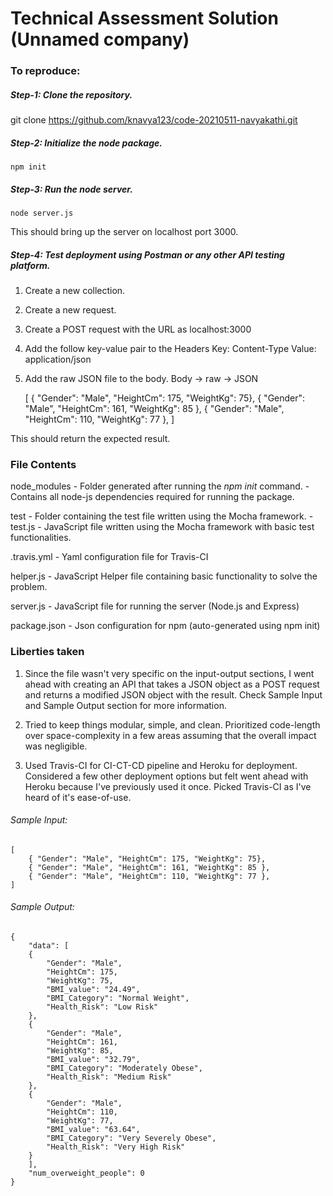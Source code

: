 # Technical Assessment Solution (Unnamed company)

### To reproduce:
##### Step-1: Clone the repository.
git clone https://github.com/knavya123/code-20210511-navyakathi.git
##### Step-2: Initialize the node package.  
	npm init 
##### Step-3: Run the node server.
	node server.js
This should bring up the server on localhost port 3000.
##### Step-4: Test deployment using Postman or any other API testing platform.
1. Create a new collection.
2. Create a new request.
3. Create a POST request with the URL as localhost:3000
4. Add the follow key-value pair to the Headers
	Key: Content-Type
	Value: application/json
5. Add the raw JSON file to the body.
	Body -> raw -> JSON

	[
		{ "Gender": "Male", "HeightCm": 175, "WeightKg": 75}, 
		{ "Gender": "Male", "HeightCm": 161, "WeightKg": 85 }, 
		{ "Gender": "Male", "HeightCm": 110, "WeightKg": 77 }, 
	]
	
This should return the expected result.

### File Contents
node_modules
	- Folder generated after running the _npm init_ command. 
	- Contains all node-js dependencies required for running the package.

test
	- Folder containing the test file written using the Mocha framework.
	- test.js
		- JavaScript file written using the Mocha framework with basic test functionalities.

.travis.yml
	- Yaml configuration file for Travis-CI

helper.js
	- JavaScript Helper file containing basic functionality to solve the problem.

server.js
	- JavaScript file for running the server (Node.js and Express)

package.json
	- Json configuration for npm (auto-generated using npm init)

### Liberties taken
1. Since the file wasn't very specific on the input-output sections, I went ahead with creating an API that takes a JSON object as a POST request and returns a modified JSON object with the result.
Check Sample Input and Sample Output section for more information.

2. Tried to keep things modular, simple, and clean. Prioritized code-length over space-complexity in a few areas assuming that the overall impact was negligible.  

3. Used Travis-CI for CI-CT-CD pipeline and Heroku for deployment. 
Considered a few other deployment options but felt went ahead with Heroku because I've previously used it once.
Picked Travis-CI as I've heard of it's ease-of-use.

###### Sample Input:
	[
		{ "Gender": "Male", "HeightCm": 175, "WeightKg": 75}, 
		{ "Gender": "Male", "HeightCm": 161, "WeightKg": 85 }, 
		{ "Gender": "Male", "HeightCm": 110, "WeightKg": 77 }, 
	]
###### Sample Output:
	{
	    "data": [
		{
		    "Gender": "Male",
		    "HeightCm": 175,
		    "WeightKg": 75,
		    "BMI_value": "24.49",
		    "BMI_Category": "Normal Weight",
		    "Health_Risk": "Low Risk"
		},
		{
		    "Gender": "Male",
		    "HeightCm": 161,
		    "WeightKg": 85,
		    "BMI_value": "32.79",
		    "BMI_Category": "Moderately Obese",
		    "Health_Risk": "Medium Risk"
		},
		{
		    "Gender": "Male",
		    "HeightCm": 110,
		    "WeightKg": 77,
		    "BMI_value": "63.64",
		    "BMI_Category": "Very Severely Obese",
		    "Health_Risk": "Very High Risk"
		}
	    ],
	    "num_overweight_people": 0
	}
